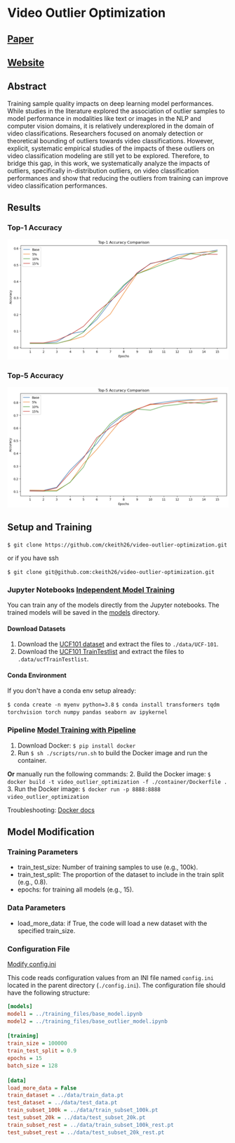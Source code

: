 # Video Outlier Optimization

## [Paper](https://openreview.net/forum?id=05KyVpROQB)
## [Website](https://video-outlier-optimization-web.onrender.com/)

## Abstract

Training sample quality impacts on deep learning model performances. While studies in the literature explored the association of outlier samples to model performance in modalities like text or images in the NLP and computer vision domains, it is relatively underexplored in the domain of video classifications. Researchers focused on anomaly detection or theoretical bounding of outliers towards video classifications. However, explicit, systematic empirical studies of the impacts of these outliers on video classification modeling are still yet to be explored. Therefore, to bridge this gap, in this work, we systematically analyze the impacts of outliers, specifically in-distribution outliers, on video classification performances and show that reducing the outliers from training can improve video classification performances.

## Results
### Top-1 Accuracy
![Top-1 Accuracy](./results/top_1_results.png)
### Top-5 Accuracy
![Top-5 Accuracy](./results/top_5_results.png)

## Setup and Training

`$ git clone https://github.com/ckeith26/video-outlier-optimization.git`

or if you have ssh

`$ git clone git@github.com:ckeith26/video-outlier-optimization.git`

### Jupyter Notebooks [Independent Model Training](./training_files/)

You can train any of the models directly from the Jupyter notebooks. The trained models will be saved in the [models](./models/) directory.

#### Download Datasets

1. Download the [UCF101 dataset](https://www.crcv.ucf.edu/datasets/human-actions/ucf101/UCF101.rar) and extract the files to `./data/UCF-101`.
2. Download the [UCF101 TrainTestlist](https://www.crcv.ucf.edu/wp-content/uploads/2019/03/UCF101TrainTestSplits-RecognitionTask.zip) and extract the files to `.data/ucfTrainTestlist`.

#### Conda Environment
If you don't have a conda env setup already:

`$ conda create -n myenv python=3.8`
`$ conda install transformers tqdm torchvision torch numpy pandas seaborn av ipykernel`

### Pipeline [Model Training with Pipeline](./scripts/setup.py)

1. Download Docker: `$ pip install docker`
2. Run `$ sh ./scripts/run.sh` to build the Docker image and run the container.

**Or** manually run the following commands:
2. Build the Docker image: `$ docker build -t video_outlier_optimization -f ./container/Dockerfile .`
3. Run the Docker image: `$ docker run -p 8888:8888 video_outlier_optimization`

Troubleshooting: [Docker docs](https://docs.docker.com/get-docker/)

## Model Modification

### Training Parameters
- train_test_size: Number of training samples to use (e.g., 100k).
- train_test_split: The proportion of the dataset to include in the train split (e.g., 0.8).
- epochs: for training all models (e.g., 15).

### Data Parameters
- load_more_data: if True, the code will load a new dataset with the specified train_size.

### Configuration File 

[Modify config.ini](config.ini)

This code reads configuration values from an INI file named `config.ini` located in the parent directory (`./config.ini`). The configuration file should have the following structure:

```ini
[models]
model1 = ../training_files/base_model.ipynb
model2 = ../training_files/base_outlier_model.ipynb

[training]
train_size = 100000
train_test_split = 0.9
epochs = 15
batch_size = 128

[data]
load_more_data = False
train_dataset = ../data/train_data.pt
test_dataset = ../data/test_data.pt
train_subset_100k = ../data/train_subset_100k.pt
test_subset_20k = ../data/test_subset_20k.pt
train_subset_rest = ../data/train_subset_100k_rest.pt
test_subset_rest = ../data/test_subset_20k_rest.pt
```
